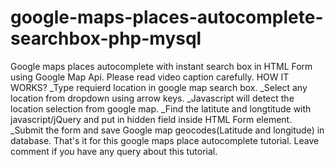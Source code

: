 # google-maps-places-autocomplete-searchbox-php-mysql
Google maps places autocomplete with instant search box in HTML Form using Google Map Api. Please read video caption carefully. HOW IT WORKS? _Type requierd location in google map search box. _Select any location from dropdown using arrow keys. _Javascript will detect the location selection from google map. _Find the latitute and longtitude with javascript/jQuery and put in hidden field inside HTML Form element. _Submit the form and save Google map geocodes(Latitude and longitude) in database. That's it for this google maps place autocomplete tutorial. Leave comment if you have any query about this tutorial.
